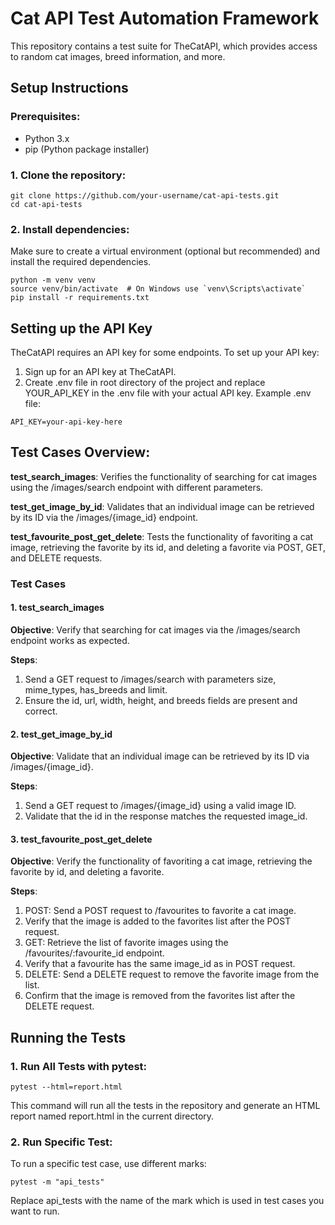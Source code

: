 # Cat API Test Automation Framework
This repository contains a test suite for TheCatAPI, which provides access to random cat images, breed information, and more.

## Setup Instructions
### Prerequisites:
- Python 3.x
- pip (Python package installer)
### 1. Clone the repository:
```commandline
git clone https://github.com/your-username/cat-api-tests.git
cd cat-api-tests
```

### 2. Install dependencies:

Make sure to create a virtual environment (optional but recommended) and install the required dependencies.
```commandline
python -m venv venv
source venv/bin/activate  # On Windows use `venv\Scripts\activate`
pip install -r requirements.txt
```

## Setting up the API Key
TheCatAPI requires an API key for some endpoints. To set up your API key:

1. Sign up for an API key at TheCatAPI.
2. Create .env file in root directory of the project and replace YOUR_API_KEY in the .env file with your actual API key.
Example .env file:
```commandline
API_KEY=your-api-key-here
```

## Test Cases Overview:
**test_search_images**: Verifies the functionality of searching for cat images using the /images/search endpoint with different parameters.

**test_get_image_by_id**: Validates that an individual image can be retrieved by its ID via the /images/{image_id} endpoint.

**test_favourite_post_get_delete**: Tests the functionality of favoriting a cat image, retrieving the favorite by its id, and deleting a favorite via POST, GET, and DELETE requests.
### Test Cases
#### 1. test_search_images

**Objective**: Verify that searching for cat images via the /images/search endpoint works as expected.

**Steps**:

1. Send a GET request to /images/search with parameters size, mime_types, has_breeds and limit.
2. Ensure the id, url, width, height, and breeds fields are present and correct.


#### 2. test_get_image_by_id
**Objective**: Validate that an individual image can be retrieved by its ID via /images/{image_id}.

**Steps**:

1. Send a GET request to /images/{image_id} using a valid image ID.
2. Validate that the id in the response matches the requested image_id.

#### 3. test_favourite_post_get_delete
**Objective**: Verify the functionality of favoriting a cat image, retrieving the favorite by id, and deleting a favorite.

**Steps**:

1. POST: Send a POST request to /favourites to favorite a cat image.
2. Verify that the image is added to the favorites list after the POST request.
3. GET: Retrieve the list of favorite images using the /favourites/:favourite_id endpoint.
4. Verify that a favourite has the same image_id as in POST request.
5. DELETE: Send a DELETE request to remove the favorite image from the list.
6. Confirm that the image is removed from the favorites list after the DELETE request.

## Running the Tests
### 1. Run All Tests with pytest:
```commandline
pytest --html=report.html
```
This command will run all the tests in the repository and generate an HTML report named report.html in the current directory.

### 2. Run Specific Test:
To run a specific test case, use different marks:
```commandline
pytest -m "api_tests"
```
Replace api_tests with the name of the mark which is used in test cases you want to run.
